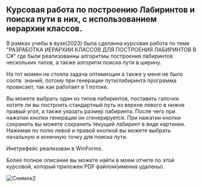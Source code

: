 ## Курсовая работа по построению Лабиринтов и поиска пути в них, с использованием иерархии классов.

  В рамках учебы в вузе(2023) была сделанна курсовая работа по теме "РАЗРАБОТКА ИЕРАРХИИ КЛАССОВ ДЛЯ ПОСТРОЕНИЯ ЛАБИРИНТОВ В C#" где были реализованны алгоритмы построения лабиринтов нескольких типов, а также алгоритм поиска пути в ширину.
  
  На тот момен не стояла задача оптимизции а также у меня не было соотв. знаний, потому при генерации пути/лабиринта программа провисает, так как работает в 1 потоке. 
  
  Вы можете выбрать один из типов лабиринтов, поставить галочки хотите ли вы построить стандартный путь из верхне левого в нижне правый угол, а также указать размер лабиринта. 
  После чего при нажатии кнопки генерации он сгенерируется. При нажатии кнопки сохранить вы можете сохранить текущий лабиринт в виде картинки. 
  Нажимая по полю левой и правой кнопкой вы можете выбрать начальную и конечную точку для поиска пути. 
  
  Инетрефейс реализован в WinForms.

  Более полное описание вы можете найти в моем отчете по этой курсовой, который приложен PDF файлом(именна удалены). 

  ![Снимок2](https://github.com/user-attachments/assets/51b32733-b295-44ca-beb1-f25b69a215b8)
